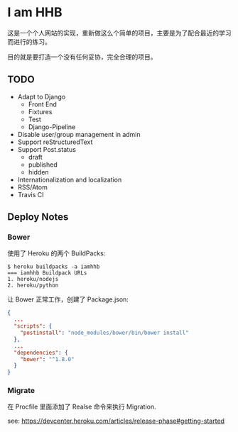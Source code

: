 # I am HHB

这是一个个人网站的实现，重新做这么个简单的项目，主要是为了配合最近的学习而进行的练习。

目的就是要打造一个没有任何妥协，完全合理的项目。

## TODO

- Adapt to Django
  - Front End
  - Fixtures
  - Test
  - Django-Pipeline
- Disable user/group management in admin
- Support reStructuredText
- Support Post.status
  - draft
  - published
  - hidden
- Internationalization and localization
- RSS/Atom
- Travis CI


## Deploy Notes

### Bower

使用了 Heroku 的两个 BuildPacks:

```
$ heroku buildpacks -a iamhhb
=== iamhhb Buildpack URLs
1. heroku/nodejs
2. heroku/python
```

让 Bower 正常工作，创建了 Package.json:

```json
{
  ...
  "scripts": {
    "postinstall": "node_modules/bower/bin/bower install"
  },
  ...
  "dependencies": {
    "bower": "^1.8.0"
  }
}
```

### Migrate

在 Procfile 里面添加了 Realse 命令来执行 Migration.

see: https://devcenter.heroku.com/articles/release-phase#getting-started
